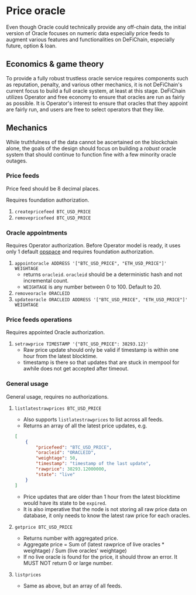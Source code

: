 # Price oracle

Even though Oracle could technically provide any off-chain data, the initial version of Oracle focuses on numeric data especially price feeds to augment various features and functionalities on DeFiChain, especially future, option & loan.

## Economics & game theory

To provide a fully robust trustless oracle service requires components such as reputation, penalty, and various other mechanics, it is not DeFiChain's current focus to build a full oracle system, at least at this stage. DeFiChain utilizes Operator and free economy to ensure that oracles are run as fairly as possible. It is Operator's interest to ensure that oracles that they appoint are fairly run, and users are free to select operators that they like.

## Mechanics

While truthfulness of the data cannot be ascertained on the blockchain alone, the goals of the design should focus on building a _robust_ oracle system that should continue to function fine with a few minority oracle outages.

### Price feeds

Price feed should be 8 decimal places.

Requires foundation authorization.
1. `createpricefeed BTC_USD_PRICE`
2. `removepricefeed BTC_USD_PRICE`

### Oracle appointments

Requires Operator authorization. Before Operator model is ready, it uses only 1 default [opspace](../operator) and requires foundation authorization.

1. `appointoracle ADDRESS '["BTC_USD_PRICE", "ETH_USD_PRICE"]' WEIGHTAGE`
    - returns `oracleid`. `oracleid` should be a deterministic hash and not incremental count.
    - `WEIGHTAGE` is any number between 0 to 100. Default to 20.
2. `removeoracle ORACLEID`
3. `updateoracle ORACLEID ADDRESS '["BTC_USD_PRICE", "ETH_USD_PRICE"]' WEIGHTAGE`


### Price feeds operations

Requires appointed Oracle authorization.

1. `setrawprice TIMESTAMP '{"BTC_USD_PRICE": 38293.12}'`
    - Raw price update should only be valid if timestamp is within one hour from the latest blocktime.
    - timestamp is there so that updates that are stuck in mempool for awhile does not get accepted after timeout.

### General usage

General usage, requires no authorizations.

1. `listlatestrawprices BTC_USD_PRICE`
    - Also supports `listlatestrawprices` to list across all feeds.
    - Returns an array of all the latest price updates, e.g.

    ```json
    [
        {
            "pricefeed": "BTC_USD_PRICE",
            "oracleid": "ORACLEID",
            "weightage": 50,
            "timestamp": "timestamp of the last update",
            "rawprice": 38293.12000000,
            "state": "live"
        }
    ]
    ```

    - Price updates that are older than 1 hour from the latest blocktime would have its state to be `expired`.
    - It is also imperative that the node is not storing all raw price data on database, it only needs to know the latest raw price for each oracles.

1. `getprice BTC_USD_PRICE`
    - Returns number with aggregated price.
    - Aggregate price = Sum of (latest rawprice of live oracles * weightage) / Sum (live oracles' weightage)
    - If no live oracle is found for the price, it should throw an error. It MUST NOT return 0 or large number.

1. `listprices`
    - Same as above, but an array of all feeds.

